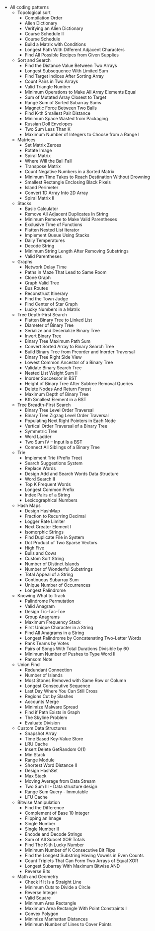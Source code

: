 - All coding patterns
  - Topological sort
    - Compilation Order
    - Alien Dictionary
    - Verifying an Alien Dictionary
    - Course Schedule II
    - Course Schedule
    - Build a Matrix with Conditions
    - Longest Path With Different Adjacent Characters
    - Find All Possible Recipes from Given Supplies
  - Sort and Search
    - Find the Distance Value Between Two Arrays
    - Longest Subsequence With Limited Sum
    - Find Target Indices After Sorting Array
    - Count Pairs in Two Arrays
    - Valid Triangle Number
    - Minimum Operations to Make All Array Elements Equal
    - Sum of Mutated Array Closest to Target
    - Range Sum of Sorted Subarray Sums
    - Magnetic Force Between Two Balls
    - Find K-th Smallest Pair Distance
    - Minimum Space Wasted from Packaging
    - Russian Doll Envelopes
    - Two Sum Less Than K
    - Maximum Number of Integers to Choose from a Range I
  - Matrices
    - Set Matrix Zeroes
    - Rotate Image
    - Spiral Matrix
    - Where Will the Ball Fall
    - Transpose Matrix
    - Count Negative Numbers in a Sorted Matrix
    - Minimum Time Takes to Reach Destination Without Drowning
    - Smallest Rectangle Enclosing Black Pixels
    - Island Perimeter
    - Convert 1D Array Into 2D Array
    - Spiral Matrix II
  - Stacks
    - Basic Calculator
    - Remove All Adjacent Duplicates In String
    - Minimum Remove to Make Valid Parentheses
    - Exclusive Time of Functions
    - Flatten Nested List Iterator
    - Implement Queue Using Stacks
    - Daily Temperatures
    - Decode String
    - Minimum String Length After Removing Substrings
    - Valid Parentheses
  - Graphs
    - Network Delay Time
    - Paths in Maze That Lead to Same Room
    - Clone Graph
    - Graph Valid Tree
    - Bus Routes
    - Reconstruct Itinerary
    - Find the Town Judge
    - Find Center of Star Graph
    - Lucky Numbers in a Matrix
  - Tree Depth-First Search
    - Flatten Binary Tree to Linked List
    - Diameter of Binary Tree
    - Serialize and Deserialize Binary Tree
    - Invert Binary Tree
    - Binary Tree Maximum Path Sum
    - Convert Sorted Array to Binary Search Tree
    - Build Binary Tree from Preorder and Inorder Traversal
    - Binary Tree Right Side View
    - Lowest Common Ancestor of a Binary Tree
    - Validate Binary Search Tree
    - Nested List Weight Sum II
    - Inorder Successor in BST
    - Height of Binary Tree After Subtree Removal Queries
    - Delete Nodes And Return Forest
    - Maximum Depth of Binary Tree
    - Kth Smallest Element in a BST
  - Tree Breadth-First Search
    - Binary Tree Level Order Traversal
    - Binary Tree Zigzag Level Order Traversal
    - Populating Next Right Pointers in Each Node
    - Vertical Order Traversal of a Binary Tree
    - Symmetric Tree
    - Word Ladder
    - Two Sum IV – Input Is a BST
    - Connect All Siblings of a Binary Tree
  - Trie
    - Implement Trie (Prefix Tree)
    - Search Suggestions System
    - Replace Words
    - Design Add and Search Words Data Structure
    - Word Search II
    - Top K Frequent Words
    - Longest Common Prefix
    - Index Pairs of a String
    - Lexicographical Numbers
  - Hash Maps
    - Design HashMap
    - Fraction to Recurring Decimal
    - Logger Rate Limiter
    - Next Greater Element I
    - Isomorphic Strings
    - Find Duplicate File in System
    - Dot Product of Two Sparse Vectors
    - High Five
    - Bulls and Cows
    - Custom Sort String
    - Number of Distinct Islands
    - Number of Wonderful Substrings
    - Total Appeal of a String
    - Continuous Subarray Sum
    - Unique Number of Occurrences
    - Longest Palindrome
  - Knowing What to Track
    - Palindrome Permutation
    - Valid Anagram
    - Design Tic-Tac-Toe
    - Group Anagrams
    - Maximum Frequency Stack
    - First Unique Character in a String
    - Find All Anagrams in a String
    - Longest Palindrome by Concatenating Two-Letter Words
    - Rank Teams by Votes
    - Pairs of Songs With Total Durations Divisible by 60
    - Minimum Number of Pushes to Type Word II
    - Ransom Note
  - Union Find
    - Redundant Connection
    - Number of Islands
    - Most Stones Removed with Same Row or Column
    - Longest Consecutive Sequence
    - Last Day Where You Can Still Cross
    - Regions Cut by Slashes
    - Accounts Merge
    - Minimize Malware Spread
    - Find if Path Exists in Graph
    - The Skyline Problem
    - Evaluate Division
  - Custom Data Structures
    - Snapshot Array
    - Time Based Key-Value Store
    - LRU Cache
    - Insert Delete GetRandom O(1)
    - Min Stack
    - Range Module
    - Shortest Word Distance II
    - Design HashSet
    - Max Stack
    - Moving Average from Data Stream
    - Two Sum III - Data structure design
    - Range Sum Query - Immutable
    - LFU Cache
  - Bitwise Manipulation
    - Find the Difference
    - Complement of Base 10 Integer
    - Flipping an Image
    - Single Number
    - Single Number II
    - Encode and Decode Strings
    - Sum of All Subset XOR Totals
    - Find The K-th Lucky Number
    - Minimum Number of K Consecutive Bit Flips
    - Find the Longest Substring Having Vowels in Even Counts
    - Count Triplets That Can Form Two Arrays of Equal XOR
    - Longest Subarray With Maximum Bitwise AND
    - Reverse Bits
  - Math and Geometry
    - Check If It Is a Straight Line
    - Minimum Cuts to Divide a Circle
    - Reverse Integer
    - Valid Square
    - Minimum Area Rectangle
    - Maximum Area Rectangle With Point Constraints I
    - Convex Polygon
    - Minimize Manhattan Distances
    - Minimum Number of Lines to Cover Points
